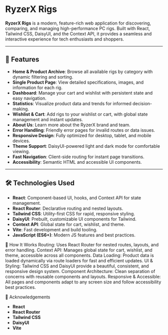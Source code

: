 # RyzerX Rigs

**RyzerX Rigs** is a modern, feature-rich web application for discovering, comparing, and managing high-performance PC rigs. Built with React, Tailwind CSS, DaisyUI, and the Context API, it provides a seamless and interactive experience for tech enthusiasts and shoppers.

---

## 🚀 Features

- **Home & Product Archive**: Browse all available rigs by category with dynamic filtering and sorting.
- **Single Product Page**: View detailed specifications, images, and information for each rig.
- **Dashboard**: Manage your cart and wishlist with persistent state and easy navigation.
- **Statistics**: Visualize product data and trends for informed decision-making.
- **Wishlist & Cart**: Add rigs to your wishlist or cart, with global state management and instant updates.
- **About Us**: Learn more about the RyzerX brand and team.
- **Error Handling**: Friendly error pages for invalid routes or data issues.
- **Responsive Design**: Fully optimized for desktop, tablet, and mobile devices.
- **Theme Support**: DaisyUI-powered light and dark mode for comfortable viewing.
- **Fast Navigation**: Client-side routing for instant page transitions.
- **Accessibility**: Semantic HTML and accessible UI components.

---

## 🛠️ Technologies Used

- **React**: Component-based UI, hooks, and Context API for state management.
- **React Router**: Declarative routing and nested layouts.
- **Tailwind CSS**: Utility-first CSS for rapid, responsive styling.
- **DaisyUI**: Prebuilt, customizable UI components for Tailwind.
- **Context API**: Global state for cart, wishlist, and theme.
- **Vite**: Fast development and build tooling.
- **JavaScript (ES6+)**: Modern JS features and best practices.

🧩 How It Works
Routing: Uses React Router for nested routes, layouts, and error handling.
Context API: Manages global state for cart, wishlist, and theme, accessible across all components.
Data Loading: Product data is loaded dynamically via route loaders for fast and efficient updates.
UI & Styling: Tailwind CSS and DaisyUI provide a beautiful, consistent, and responsive design system.
Component Architecture: Clean separation of concerns with reusable components and layouts.
Responsive & Accessible: All pages and components adapt to any screen size and follow accessibility best practices.

📢 Acknowledgements

- **React**
- **React Router**
- **Tailwind CSS**
- **DaisyUI**
- **Vite**
